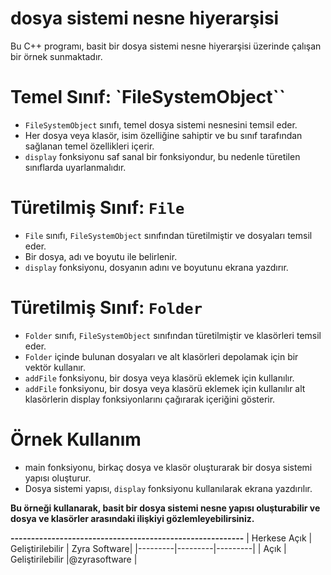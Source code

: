 # dosya sistemi nesne hiyerarşisi
Bu C++ programı, basit bir dosya sistemi nesne hiyerarşisi üzerinde çalışan bir örnek sunmaktadır. 



# Temel Sınıf: `FileSystemObject``
- `FileSystemObject` sınıfı, temel dosya sistemi nesnesini temsil eder.
- Her dosya veya klasör, isim özelliğine sahiptir ve bu sınıf tarafından sağlanan temel özellikleri içerir.
- `display` fonksiyonu saf sanal bir fonksiyondur, bu nedenle türetilen sınıflarda uyarlanmalıdır.


# Türetilmiş Sınıf: `File`
- `File` sınıfı, `FileSystemObject` sınıfından türetilmiştir ve dosyaları temsil eder.
- Bir dosya, adı ve boyutu ile belirlenir.
- `display` fonksiyonu, dosyanın adını ve boyutunu ekrana yazdırır.


# Türetilmiş Sınıf: `Folder`
- `Folder` sınıfı, `FileSystemObject` sınıfından türetilmiştir ve klasörleri temsil eder.
- `Folder` içinde bulunan dosyaları ve alt klasörleri depolamak için bir vektör kullanır.
- `addFile` fonksiyonu, bir dosya veya klasörü eklemek için kullanılır.
- `addFile` fonksiyonu, bir dosya veya klasörü eklemek için kullanılır alt klasörlerin display fonksiyonlarını çağırarak içeriğini gösterir.


# Örnek Kullanım
- main fonksiyonu, birkaç dosya ve klasör oluşturarak bir dosya sistemi yapısı oluşturur.
- Dosya sistemi yapısı, `display` fonksiyonu kullanılarak ekrana yazdırılır.

**Bu örneği kullanarak, basit bir dosya sistemi nesne yapısı oluşturabilir ve dosya ve klasörler arasındaki ilişkiyi gözlemleyebilirsiniz.**



**---------------------------------------------------------**
| Herkese Açık | Geliştirilebilir | Zyra Software|
|---------|---------|---------|
| Açık | Geliştirilebilir |@zyrasoftware |


